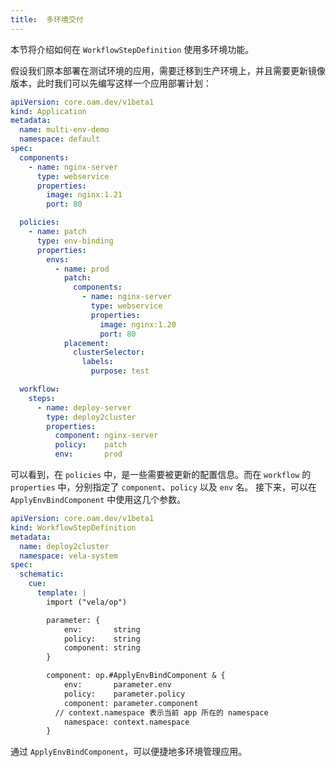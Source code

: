 ```yaml
---
title:  多环境交付
---
```


本节将介绍如何在 `WorkflowStepDefinition` 使用多环境功能。

假设我们原本部署在测试环境的应用，需要迁移到生产环境上，并且需要更新镜像版本，此时我们可以先编写这样一个应用部署计划：

```yaml
apiVersion: core.oam.dev/v1beta1
kind: Application
metadata:
  name: multi-env-demo
  namespace: default
spec:
  components:
    - name: nginx-server
      type: webservice
      properties:
        image: nginx:1.21
        port: 80

  policies:
    - name: patch
      type: env-binding
      properties:
        envs:
          - name: prod
            patch:
              components:
                - name: nginx-server
                  type: webservice
                  properties:
                    image: nginx:1.20
                    port: 80
            placement:
              clusterSelector:
                labels:
                  purpose: test

  workflow:
    steps:
      - name: deploy-server
        type: deploy2cluster
        properties:
          component: nginx-server
          policy:    patch
          env:       prod
```

可以看到，在 `policies` 中，是一些需要被更新的配置信息。而在 `workflow` 的 `properties` 中，分别指定了 `component`、`policy` 以及 `env` 名。
接下来，可以在 `ApplyEnvBindComponent` 中使用这几个参数。

```yaml
apiVersion: core.oam.dev/v1beta1
kind: WorkflowStepDefinition
metadata:
  name: deploy2cluster
  namespace: vela-system
spec:
  schematic:
    cue:
      template: |
        import ("vela/op")

        parameter: {
        	env:       string
        	policy:    string
        	component: string
        }

        component: op.#ApplyEnvBindComponent & {
        	env:       parameter.env
        	policy:    parameter.policy
        	component: parameter.component
          // context.namespace 表示当前 app 所在的 namespace
        	namespace: context.namespace
        }
```

通过 `ApplyEnvBindComponent`，可以便捷地多环境管理应用。

